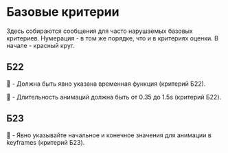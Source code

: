 # Базовые критерии

Здесь собираются сообщения для часто нарушаемых базовых критериев. Нумерация - в том же порядке, что и в критериях оценки. В начале - красный круг.


## Б22

:red_circle: - Должна быть явно указана временная функция (критерий Б22).

:red_circle: - Длительность анимаций должна быть от 0.35 до 1.5s (критерий Б22).


## Б23

:red_circle: - Явно указывайте начальное и конечное значения для анимации в keyframes (критерий Б23).

